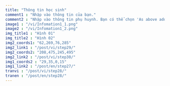 ```yaml
---
title: "Thông tin học sinh"
comment1 : "Nhập vào thông tin của bạn."
comment2 : "Nhập vào thông tin phụ huynh. Bạn có thể chọn 'As above address'/ 'Như địa chỉ trên' và bấm 'NEXT'. "
image1 : "/vi/Infomation1_1.png"
image2 : "/vi/Infomation1_2.png"
img_title1 : "Hình 01"
img_title2 : "Hình 02"
img2_coords1: "62,269,76,285"
img2_link1 : "/post/vi/step29/"
img2_coords2: "208,475,245,495"
img2_link2 : "/post/vi/step30/"
img1_coords2 : "29,35,0,15"
img1_link2 : "/post/en/step27/"
tranvi : "/post/vi/step28/"
tranen : "/post/en/step28/"
---
```

